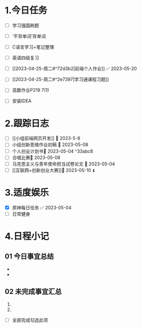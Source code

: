 # 1.今日任务

- [ ] 学习强国刷题
- [ ] ‘不背单词’背单词
- [ ] C语言学习+笔记整理 
- [ ] 英语四级复习
- [ ] [[2023-04-25-周二#^72d3b2|前端个人作业]] ✅ 2023-05-20
- [ ] [[2023-04-25-周二#^2e7397|学习通课程习题]]
- [ ] 高数作业P219 7(1)
- [ ] 安装IDEA  


# 2.跟踪日志

- [ ] [[小组前端网页开发]] 📅 2023-5-8 
- [ ] 小组创新思维作业初稿 📅 2023-05-08
- [ ] 个人创业计划书📅 2023-05-04 ^33abc8
- [ ] 合唱比赛📅 2023-05-08
- [ ] 马克思主义与青年使命担当试卷论文 📅 2023-05-04
- [ ] [[互联网+创新创业大赛]]📅 2023-05-10 ⏫ 

# 3.适度娱乐

- [x] 原神每日任务 ✅ 2023-05-04
- [ ] 日常健身

# 4.日程小记

## 01 今日事宜总结

- 
- 

## 02 未完成事宜汇总

1. 
2. 

- [ ] 全部完成勾选此项



